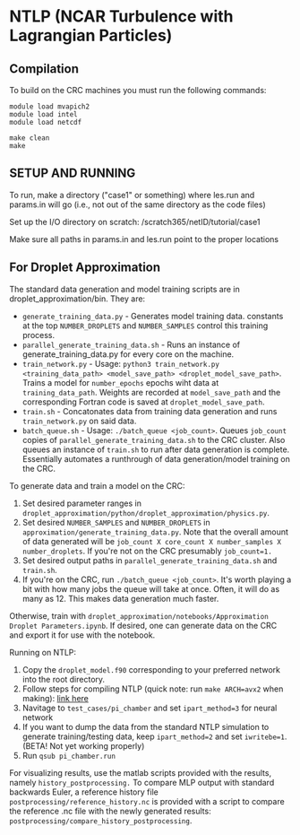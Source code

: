# NTLP (NCAR Turbulence with Lagrangian Particles)

## Compilation
To build on the CRC machines you must run the following commands:
```
module load mvapich2
module load intel
module load netcdf

make clean
make
```

## SETUP AND RUNNING
To run, make a directory ("case1" or something) where les.run and params.in will go (i.e., not out of the same directory as the code files)

Set up the I/O directory on scratch: /scratch365/netID/tutorial/case1

Make sure all paths in params.in and les.run point to the proper locations


## For Droplet Approximation

The standard data generation and model training scripts are in droplet_approximation/bin. They are:
 * `generate_training_data.py` - Generates model training data. constants at the top `NUMBER_DROPLETS` and `NUMBER_SAMPLES` control this training process.
 * `parallel_generate_training_data.sh` - Runs an instance of generate_training_data.py for every core on the machine.
 * `train_network.py` - Usage: `python3 train_network.py <training_data_path> <model_save_path> <droplet_model_save_path>`. Trains a model for `number_epochs` epochs wiht data at `training_data_path`. Weights are recorded at `model_save_path` and the corresponding Fortran code is saved at `droplet_model_save_path`.
 * `train.sh` - Concatonates data from training data generation and runs `train_network.py` on said data.
 * `batch_queue.sh` - Usage: `./batch_queue <job_count>`. Queues `job_count` copies of `parallel_generate_training_data.sh` to the CRC cluster. Also queues an instance of `train.sh` to run after data generation is complete. Essentially automates a runthrough of data generation/model training on the CRC.

To generate data and train a model on the CRC:
1. Set desired parameter ranges in `droplet_approximation/python/droplet_approximation/physics.py`.
2. Set desired `NUMBER_SAMPLES` and `NUMBER_DROPLETS` in `approximation/generate_training_data.py`. Note that the overall amount of data generated will be `job_count X core_count X number_samples X number_droplets`. If you're not on the CRC presumably `job_count=1.`
3. Set desired output paths in `parallel_generate_training_data.sh` and `train.sh`.
4. If you're on the CRC, run `./batch_queue <job_count>`. It's worth playing a bit with how many jobs the queue will take at once. Often, it will do as many as 12. This makes data generation much faster.

Otherwise, train with `droplet_approximation/notebooks/Approximation Droplet Parameters.ipynb`. If desired, one can generate data on the CRC and export it for use with the notebook. 

Running on NTLP:
1. Copy the `droplet_model.f90` corresponding to your preferred network into the root directory.
2. Follow steps for compiling NTLP (quick note: run `make ARCH=avx2` when making): [link here](https://richterlab.miraheze.org/wiki/Setup_and_Running_NTLP)
3. Navitage to `test_cases/pi_chamber` and set `ipart_method=3` for neural network
4. If you want to dump the data from the standard NTLP simulation to generate training/testing data, keep `ipart_method=2` and set `iwritebe=1`. (BETA! Not yet working properly)
5. Run `qsub pi_chamber.run`

For visualizing results, use the matlab scripts provided with the results, namely `history_postprocessing.` To compare MLP output with standard backwards Euler, a reference history file `postprocessing/reference_history.nc` is provided with a script to compare the reference .nc file with the newly generated results: `postprocessing/compare_history_postprocessing`.

